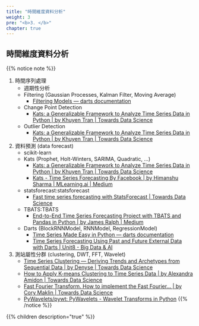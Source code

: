 ```yaml
---
title: "時間維度資料分析"
weight: 3
pre: "<b>3. </b>"
chapter: true
---
```


## 時間維度資料分析

{{% notice note %}}

1. 時間序列處理
    - 週期性分析
    - Filtering (Gaussian Processes, Kalman Filter, Moving Average)
        - [Filtering Models — darts documentation](https://unit8co.github.io/darts/generated_api/darts.models.filtering.html)
    - Change Point Detection
        - [Kats: a Generalizable Framework to Analyze Time Series Data in Python | by Khuyen Tran | Towards Data Science](https://towardsdatascience.com/kats-a-generalizable-framework-to-analyze-time-series-data-in-python-3c8d21efe057)
    - Outlier Detection
        - [Kats: a Generalizable Framework to Analyze Time Series Data in Python | by Khuyen Tran | Towards Data Science](https://towardsdatascience.com/kats-a-generalizable-framework-to-analyze-time-series-data-in-python-3c8d21efe057)
2. 資料預測 (data forecast)
    - scikit-learn
    - Kats (Prophet, Holt-Winters, SARIMA, Quadratic, ...)
        - [Kats: a Generalizable Framework to Analyze Time Series Data in Python | by Khuyen Tran | Towards Data Science](https://towardsdatascience.com/kats-a-generalizable-framework-to-analyze-time-series-data-in-python-3c8d21efe057)
        - [Kats - Time Series Forecasting By Facebook | by Himanshu Sharma | MLearning.ai | Medium](https://medium.com/mlearning-ai/kats-time-series-forecasting-by-facebook-a2741794d814)
    - statsforecast:statsforecast
        - [Fast time series forecasting with StatsForecast | Towards Data Science](https://towardsdatascience.com/fast-time-series-forecasting-with-statsforecast-694d1670a2f3)
    - TBATS:TBATS
        - [End-to-End Time Series Forecasting Project with TBATS and Pandas in Python | by James Ralph | Medium](https://medium.com/@james.ralph8555/end-to-end-time-series-forecasting-project-with-tbats-and-pandas-in-python-4c56a2771023)
    - Darts (BlockRNNModel, RNNModel, RegressionModel)
        - [Time Series Made Easy in Python — darts documentation](https://unit8co.github.io/darts/)
        - [Time Series Forecasting Using Past and Future External Data with Darts | Unit8 - Big Data & AI](https://medium.com/unit8-machine-learning-publication/time-series-forecasting-using-past-and-future-external-data-with-darts-1f0539585993)
3. 測站屬性分群 (clustering, DWT, FFT, Wavelet)
    - [Time Series Clustering — Deriving Trends and Archetypes from Sequential Data | by Denyse | Towards Data Science](https://towardsdatascience.com/time-series-clustering-deriving-trends-and-archetypes-from-sequential-data-bb87783312b4)
    - [How to Apply K-means Clustering to Time Series Data | by Alexandra Amidon | Towards Data Science](https://towardsdatascience.com/how-to-apply-k-means-clustering-to-time-series-data-28d04a8f7da3)
    - [Fast Fourier Transform. How to implement the Fast Fourier… | by Cory Maklin | Towards Data Science](https://towardsdatascience.com/fast-fourier-transform-937926e591cb)
    - [PyWavelets/pywt: PyWavelets - Wavelet Transforms in Python](https://github.com/PyWavelets/pywt)
{{% /notice %}}

{{% children description="true" %}}
